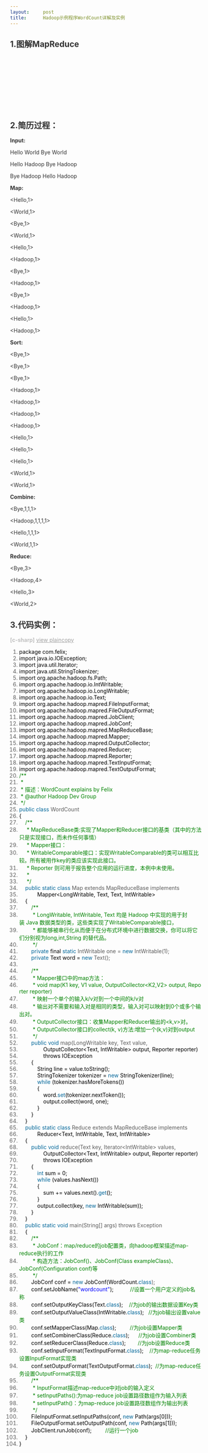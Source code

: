 ```yaml
---
layout:     post
title:      Hadoop示例程序WordCount详解及实例
---
```

<div id="article_content" class="article_content clearfix csdn-tracking-statistics" data-pid="blog" data-mod="popu_307" data-dsm="post">
								            <link rel="stylesheet" href="https://csdnimg.cn/release/phoenix/template/css/ck_htmledit_views-f76675cdea.css">
						<div class="htmledit_views" id="content_views">
                
<h2 style="color:rgb(51,51,51);">1.图解MapReduce</h2>
<p style="color:rgb(51,51,51);"><img src="http://hi.csdn.net/attachment/201101/4/0_12941441301s90.gif" alt=""></p>
<p style="color:rgb(51,51,51);"> </p>
<p style="color:rgb(51,51,51);"><img src="http://hi.csdn.net/attachment/201101/4/0_12941441348CAe.gif" alt=""></p>
<p style="color:rgb(51,51,51);"> </p>
<p style="color:rgb(51,51,51);"><img src="http://hi.csdn.net/attachment/201101/4/0_129414413795ZO.gif" alt=""></p>
<p style="color:rgb(51,51,51);"> </p>
<p style="color:rgb(51,51,51);"><img src="http://hi.csdn.net/attachment/201101/4/0_1294144140gAGH.gif" alt=""></p>
<h2 style="color:rgb(51,51,51);"><a name="t1" style="color:rgb(51,102,153);"></a>2.简历过程：</h2>
<p style="color:rgb(51,51,51);"><strong>Input:</strong></p>
<p style="color:rgb(51,51,51);">Hello World Bye World</p>
<p style="color:rgb(51,51,51);">Hello Hadoop Bye Hadoop</p>
<p style="color:rgb(51,51,51);">Bye Hadoop Hello Hadoop</p>
<p style="color:rgb(51,51,51);"><strong>Map:</strong></p>
<p style="color:rgb(51,51,51);">&lt;Hello,1&gt;</p>
<p style="color:rgb(51,51,51);">&lt;World,1&gt;</p>
<p style="color:rgb(51,51,51);">&lt;Bye,1&gt;</p>
<p style="color:rgb(51,51,51);">&lt;World,1&gt;</p>
<p style="color:rgb(51,51,51);">&lt;Hello,1&gt;</p>
<p style="color:rgb(51,51,51);">&lt;Hadoop,1&gt;</p>
<p style="color:rgb(51,51,51);">&lt;Bye,1&gt;</p>
<p style="color:rgb(51,51,51);">&lt;Hadoop,1&gt;</p>
<p style="color:rgb(51,51,51);">&lt;Bye,1&gt;</p>
<p style="color:rgb(51,51,51);">&lt;Hadoop,1&gt;</p>
<p style="color:rgb(51,51,51);">&lt;Hello,1&gt;</p>
<p style="color:rgb(51,51,51);">&lt;Hadoop,1&gt;</p>
<p style="color:rgb(51,51,51);"><strong>Sort:</strong></p>
<p style="color:rgb(51,51,51);">&lt;Bye,1&gt;</p>
<p style="color:rgb(51,51,51);">&lt;Bye,1&gt;</p>
<p style="color:rgb(51,51,51);">&lt;Bye,1&gt;</p>
<p style="color:rgb(51,51,51);">&lt;Hadoop,1&gt;</p>
<p style="color:rgb(51,51,51);">&lt;Hadoop,1&gt;</p>
<p style="color:rgb(51,51,51);">&lt;Hadoop,1&gt;</p>
<p style="color:rgb(51,51,51);">&lt;Hadoop,1&gt;</p>
<p style="color:rgb(51,51,51);">&lt;Hello,1&gt;</p>
<p style="color:rgb(51,51,51);">&lt;Hello,1&gt;</p>
<p style="color:rgb(51,51,51);">&lt;Hello,1&gt;</p>
<p style="color:rgb(51,51,51);">&lt;World,1&gt;</p>
<p style="color:rgb(51,51,51);">&lt;World,1&gt;</p>
<p style="color:rgb(51,51,51);"><strong>Combine:</strong></p>
<p style="color:rgb(51,51,51);">&lt;Bye,1,1,1&gt;</p>
<p style="color:rgb(51,51,51);">&lt;Hadoop,1,1,1,1&gt;</p>
<p style="color:rgb(51,51,51);">&lt;Hello,1,1,1&gt;</p>
<p style="color:rgb(51,51,51);">&lt;World,1,1&gt;</p>
<p style="color:rgb(51,51,51);"><strong>Reduce:</strong></p>
<p style="color:rgb(51,51,51);">&lt;Bye,3&gt;</p>
<p style="color:rgb(51,51,51);">&lt;Hadoop,4&gt;</p>
<p style="color:rgb(51,51,51);">&lt;Hello,3&gt;</p>
<p style="color:rgb(51,51,51);">&lt;World,2&gt;</p>
<h2 style="color:rgb(51,51,51);"><a name="t2" style="color:rgb(51,102,153);"></a>3.代码实例：</h2>
<div>
<div>
<div style="color:#C0C0C0;"><strong>[c-sharp]</strong> <a href="http://blog.csdn.net/xw13106209/article/details/6116323#" rel="nofollow" title="view plain" style="color:rgb(160,160,160);">view plain</a><a href="http://blog.csdn.net/xw13106209/article/details/6116323#" rel="nofollow" title="copy" style="color:rgb(160,160,160);">copy</a></div>
</div>
<ol start="1" style="color:rgb(92,92,92);"><li style="color:inherit;"><span style="color:#000000;">package com.felix;  </span></li><li><span style="color:#000000;">import java.io.IOException;  </span></li><li style="color:inherit;"><span style="color:#000000;">import java.util.Iterator;  </span></li><li><span style="color:#000000;">import java.util.StringTokenizer;  </span></li><li style="color:inherit;"><span style="color:#000000;">import org.apache.hadoop.fs.Path;  </span></li><li><span style="color:#000000;">import org.apache.hadoop.io.IntWritable;  </span></li><li style="color:inherit;"><span style="color:#000000;">import org.apache.hadoop.io.LongWritable;  </span></li><li><span style="color:#000000;">import org.apache.hadoop.io.Text;  </span></li><li style="color:inherit;"><span style="color:#000000;">import org.apache.hadoop.mapred.FileInputFormat;  </span></li><li><span style="color:#000000;">import org.apache.hadoop.mapred.FileOutputFormat;  </span></li><li style="color:inherit;"><span style="color:#000000;">import org.apache.hadoop.mapred.JobClient;  </span></li><li><span style="color:#000000;">import org.apache.hadoop.mapred.JobConf;  </span></li><li style="color:inherit;"><span style="color:#000000;">import org.apache.hadoop.mapred.MapReduceBase;  </span></li><li><span style="color:#000000;">import org.apache.hadoop.mapred.Mapper;  </span></li><li style="color:inherit;"><span style="color:#000000;">import org.apache.hadoop.mapred.OutputCollector;  </span></li><li><span style="color:#000000;">import org.apache.hadoop.mapred.Reducer;  </span></li><li style="color:inherit;"><span style="color:#000000;">import org.apache.hadoop.mapred.Reporter;  </span></li><li><span style="color:#000000;">import org.apache.hadoop.mapred.TextInputFormat;  </span></li><li style="color:inherit;"><span style="color:#000000;">import org.apache.hadoop.mapred.TextOutputFormat;  </span></li><li><span style="color:#000000;"><span style="color:rgb(0,130,0);">/**</span> </span></li><li style="color:inherit;"><span style="color:#000000;"><span style="color:rgb(0,130,0);"> * </span> </span></li><li><span style="color:#000000;"><span style="color:rgb(0,130,0);"> * 描述：WordCount explains by Felix</span> </span></li><li style="color:inherit;"><span style="color:#000000;"><span style="color:rgb(0,130,0);"> * @author Hadoop Dev Group</span> </span></li><li><span style="color:#000000;"><span style="color:rgb(0,130,0);"> */</span>  </span></li><li style="color:inherit;"><span style="color:#000000;"><span style="color:rgb(0,102,153);">public</span> </span><span style="color:rgb(0,102,153);">class</span> WordCount  </li><li><span style="color:#000000;">{  </span></li><li style="color:inherit;"><span style="color:#000000;">    <span style="color:rgb(0,130,0);">/**</span> </span></li><li><span style="color:#000000;"><span style="color:rgb(0,130,0);">     * MapReduceBase类:实现了Mapper和Reducer接口的基类（其中的方法只是实现接口，而未作任何事情）</span> </span></li><li style="color:inherit;"><span style="color:#000000;"><span style="color:rgb(0,130,0);">     * Mapper接口：</span> </span></li><li><span style="color:#000000;"><span style="color:rgb(0,130,0);">     * WritableComparable接口：实现WritableComparable的类可以相互比较。所有被用作key的类应该实现此接口。</span> </span></li><li style="color:inherit;"><span style="color:#000000;"><span style="color:rgb(0,130,0);">     * Reporter 则可用于报告整个应用的运行进度，本例中未使用。 </span> </span></li><li><span style="color:#000000;"><span style="color:rgb(0,130,0);">     * </span> </span></li><li style="color:inherit;"><span style="color:#000000;"><span style="color:rgb(0,130,0);">     */</span>  </span></li><li><span style="color:#000000;">    <span style="color:rgb(0,102,153);">public</span> </span><span style="color:rgb(0,102,153);">static</span> <span style="color:rgb(0,102,153);">class</span> Map extends MapReduceBase implements  </li><li style="color:inherit;"><span style="color:#000000;">            Mapper&lt;LongWritable, Text, Text, IntWritable&gt;  </span></li><li><span style="color:#000000;">    {  </span></li><li style="color:inherit;"><span style="color:#000000;">        <span style="color:rgb(0,130,0);">/**</span> </span></li><li><span style="color:#000000;"><span style="color:rgb(0,130,0);">         * LongWritable, IntWritable, Text 均是 Hadoop 中实现的用于封装 Java 数据类型的类，这些类实现了WritableComparable接口，</span> </span></li><li style="color:inherit;"><span style="color:#000000;"><span style="color:rgb(0,130,0);">         * 都能够被串行化从而便于在分布式环境中进行数据交换，你可以将它们分别视为long,int,String 的替代品。</span> </span></li><li><span style="color:#000000;"><span style="color:rgb(0,130,0);">         */</span>  </span></li><li style="color:inherit;"><span style="color:#000000;">        <span style="color:rgb(0,102,153);">private</span> final </span><span style="color:rgb(0,102,153);">static</span> IntWritable one = <span style="color:rgb(0,102,153);">new</span> IntWritable(1);  </li><li><span style="color:#000000;">        <span style="color:rgb(0,102,153);">private</span> Text word = </span><span style="color:rgb(0,102,153);">new</span> Text();  </li><li style="color:inherit;"><span style="color:#000000;">          </span></li><li><span style="color:#000000;">        <span style="color:rgb(0,130,0);">/**</span> </span></li><li style="color:inherit;"><span style="color:#000000;"><span style="color:rgb(0,130,0);">         * Mapper接口中的map方法：</span> </span></li><li><span style="color:#000000;"><span style="color:rgb(0,130,0);">         * void map(K1 key, V1 value, OutputCollector&lt;K2,V2&gt; output, Reporter reporter)</span> </span></li><li style="color:inherit;"><span style="color:#000000;"><span style="color:rgb(0,130,0);">         * 映射一个单个的输入k/v对到一个中间的k/v对</span> </span></li><li><span style="color:#000000;"><span style="color:rgb(0,130,0);">         * 输出对不需要和输入对是相同的类型，输入对可以映射到0个或多个输出对。</span> </span></li><li style="color:inherit;"><span style="color:#000000;"><span style="color:rgb(0,130,0);">         * OutputCollector接口：收集Mapper和Reducer输出的&lt;k,v&gt;对。</span> </span></li><li><span style="color:#000000;"><span style="color:rgb(0,130,0);">         * OutputCollector接口的collect(k, v)方法:增加一个(k,v)对到output</span> </span></li><li style="color:inherit;"><span style="color:#000000;"><span style="color:rgb(0,130,0);">         */</span>  </span></li><li><span style="color:#000000;">        <span style="color:rgb(0,102,153);">public</span> </span><span style="color:rgb(0,102,153);">void</span> map(LongWritable key, Text value,  </li><li style="color:inherit;"><span style="color:#000000;">                OutputCollector&lt;Text, IntWritable&gt; output, Reporter reporter)  </span></li><li><span style="color:#000000;">                throws IOException  </span></li><li style="color:inherit;"><span style="color:#000000;">        {  </span></li><li><span style="color:#000000;">            String line = value.toString();  </span></li><li style="color:inherit;"><span style="color:#000000;">            StringTokenizer tokenizer = <span style="color:rgb(0,102,153);">new</span> StringTokenizer(line);  </span></li><li><span style="color:#000000;">            <span style="color:rgb(0,102,153);">while</span> (tokenizer.hasMoreTokens())  </span></li><li style="color:inherit;"><span style="color:#000000;">            {  </span></li><li><span style="color:#000000;">                word.<span style="color:rgb(0,102,153);">set</span>(tokenizer.nextToken());  </span></li><li style="color:inherit;"><span style="color:#000000;">                output.collect(word, one);  </span></li><li><span style="color:#000000;">            }  </span></li><li style="color:inherit;"><span style="color:#000000;">        }  </span></li><li><span style="color:#000000;">    }  </span></li><li style="color:inherit;"><span style="color:#000000;">    <span style="color:rgb(0,102,153);">public</span> </span><span style="color:rgb(0,102,153);">static</span> <span style="color:rgb(0,102,153);">class</span> Reduce extends MapReduceBase implements  </li><li><span style="color:#000000;">            Reducer&lt;Text, IntWritable, Text, IntWritable&gt;  </span></li><li style="color:inherit;"><span style="color:#000000;">    {  </span></li><li><span style="color:#000000;">        <span style="color:rgb(0,102,153);">public</span> </span><span style="color:rgb(0,102,153);">void</span> reduce(Text key, Iterator&lt;IntWritable&gt; values,  </li><li style="color:inherit;"><span style="color:#000000;">                OutputCollector&lt;Text, IntWritable&gt; output, Reporter reporter)  </span></li><li><span style="color:#000000;">                throws IOException  </span></li><li style="color:inherit;"><span style="color:#000000;">        {  </span></li><li><span style="color:#000000;">            <span style="color:rgb(0,102,153);">int</span> sum = 0;  </span></li><li style="color:inherit;"><span style="color:#000000;">            <span style="color:rgb(0,102,153);">while</span> (values.hasNext())  </span></li><li><span style="color:#000000;">            {  </span></li><li style="color:inherit;"><span style="color:#000000;">                sum += values.next().<span style="color:rgb(0,102,153);">get</span>();  </span></li><li><span style="color:#000000;">            }  </span></li><li style="color:inherit;"><span style="color:#000000;">            output.collect(key, <span style="color:rgb(0,102,153);">new</span> IntWritable(sum));  </span></li><li><span style="color:#000000;">        }  </span></li><li style="color:inherit;"><span style="color:#000000;">    }  </span></li><li><span style="color:#000000;">    <span style="color:rgb(0,102,153);">public</span> </span><span style="color:rgb(0,102,153);">static</span> <span style="color:rgb(0,102,153);">void</span> main(String[] args) throws Exception  </li><li style="color:inherit;"><span style="color:#000000;">    {  </span></li><li><span style="color:#000000;">        <span style="color:rgb(0,130,0);">/**</span> </span></li><li style="color:inherit;"><span style="color:#000000;"><span style="color:rgb(0,130,0);">         * JobConf：map/reduce的job配置类，向hadoop框架描述map-reduce执行的工作</span> </span></li><li><span style="color:#000000;"><span style="color:rgb(0,130,0);">         * 构造方法：JobConf()、JobConf(Class exampleClass)、JobConf(Configuration conf)等</span> </span></li><li style="color:inherit;"><span style="color:#000000;"><span style="color:rgb(0,130,0);">         */</span>  </span></li><li><span style="color:#000000;">        JobConf conf = <span style="color:rgb(0,102,153);">new</span> JobConf(WordCount.</span><span style="color:rgb(0,102,153);">class</span>);  </li><li style="color:inherit;"><span style="color:#000000;">        conf.setJobName(<span style="color:#0000FF;">"wordcount"</span>);           </span><span style="color:rgb(0,130,0);">//设置一个用户定义的job名称</span>  </li><li><span style="color:#000000;">        conf.setOutputKeyClass(Text.<span style="color:rgb(0,102,153);">class</span>);    </span><span style="color:rgb(0,130,0);">//为job的输出数据设置Key类</span>  </li><li style="color:inherit;"><span style="color:#000000;">        conf.setOutputValueClass(IntWritable.<span style="color:rgb(0,102,153);">class</span>);   </span><span style="color:rgb(0,130,0);">//为job输出设置value类</span>  </li><li><span style="color:#000000;">        conf.setMapperClass(Map.<span style="color:rgb(0,102,153);">class</span>);         </span><span style="color:rgb(0,130,0);">//为job设置Mapper类</span>  </li><li style="color:inherit;"><span style="color:#000000;">        conf.setCombinerClass(Reduce.<span style="color:rgb(0,102,153);">class</span>);      </span><span style="color:rgb(0,130,0);">//为job设置Combiner类</span>  </li><li><span style="color:#000000;">        conf.setReducerClass(Reduce.<span style="color:rgb(0,102,153);">class</span>);        </span><span style="color:rgb(0,130,0);">//为job设置Reduce类</span>  </li><li style="color:inherit;"><span style="color:#000000;">        conf.setInputFormat(TextInputFormat.<span style="color:rgb(0,102,153);">class</span>);    </span><span style="color:rgb(0,130,0);">//为map-reduce任务设置InputFormat实现类</span>  </li><li><span style="color:#000000;">        conf.setOutputFormat(TextOutputFormat.<span style="color:rgb(0,102,153);">class</span>);  </span><span style="color:rgb(0,130,0);">//为map-reduce任务设置OutputFormat实现类</span>  </li><li style="color:inherit;"><span style="color:#000000;">        <span style="color:rgb(0,130,0);">/**</span> </span></li><li><span style="color:#000000;"><span style="color:rgb(0,130,0);">         * InputFormat描述map-reduce中对job的输入定义</span> </span></li><li style="color:inherit;"><span style="color:#000000;"><span style="color:rgb(0,130,0);">         * setInputPaths():为map-reduce job设置路径数组作为输入列表</span> </span></li><li><span style="color:#000000;"><span style="color:rgb(0,130,0);">         * setInputPath()：为map-reduce job设置路径数组作为输出列表</span> </span></li><li style="color:inherit;"><span style="color:#000000;"><span style="color:rgb(0,130,0);">         */</span>  </span></li><li><span style="color:#000000;">        FileInputFormat.setInputPaths(conf, <span style="color:rgb(0,102,153);">new</span> Path(args[0]));  </span></li><li style="color:inherit;"><span style="color:#000000;">        FileOutputFormat.setOutputPath(conf, <span style="color:rgb(0,102,153);">new</span> Path(args[1]));  </span></li><li><span style="color:#000000;">        JobClient.runJob(conf);         <span style="color:rgb(0,130,0);">//运行一个job</span>  </span></li><li style="color:inherit;"><span style="color:#000000;">    }  </span></li><li><span style="color:#000000;">}  </span></li></ol></div>
            </div>
                </div>